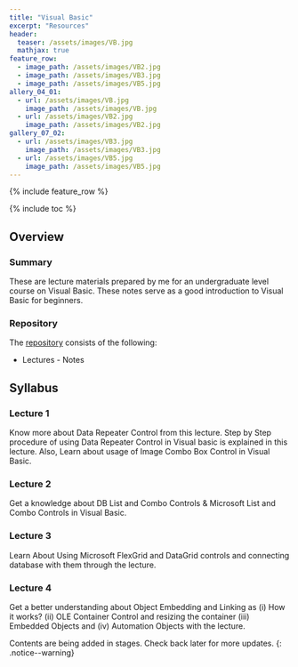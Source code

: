 ```yaml
---
title: "Visual Basic"
excerpt: "Resources"
header:
  teaser: /assets/images/VB.jpg
  mathjax: true
feature_row:
  - image_path: /assets/images/VB2.jpg
  - image_path: /assets/images/VB3.jpg
  - image_path: /assets/images/VB5.jpg
allery_04_01:
  - url: /assets/images/VB.jpg
    image_path: /assets/images/VB.jpg
  - url: /assets/images/VB2.jpg
    image_path: /assets/images/VB2.jpg
gallery_07_02:
  - url: /assets/images/VB3.jpg
    image_path: /assets/images/VB3.jpg
  - url: /assets/images/VB5.jpg
    image_path: /assets/images/VB5.jpg 
---
```


{% include feature_row %}

{% include toc %}

## Overview

### Summary
These are lecture materials prepared by me for an undergraduate level course on Visual Basic. These notes serve as a good introduction to Visual Basic for beginners.

### Repository
The [repository](https://github.com/Valliammai-Subramanian/Visual-Basic) consists of the following: 
* Lectures - Notes

## Syllabus

### Lecture 1
Know more about Data Repeater Control from this lecture. Step by Step procedure of using Data Repeater Control in Visual basic is explained in this lecture. Also, Learn about usage of Image Combo Box Control in Visual Basic.

### Lecture 2
Get a knowledge about DB List and Combo Controls & Microsoft List and Combo Controls in Visual Basic.

### Lecture 3
Learn About Using Microsoft FlexGrid and DataGrid controls and connecting database with them through the lecture.

### Lecture 4
Get a better understanding about Object Embedding and Linking as (i) How it works? (ii) OLE Container Control and resizing the container (iii) Embedded Objects and (iv) Automation Objects with the lecture.

Contents are being added in stages. Check back later for more updates.
{: .notice--warning}
